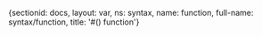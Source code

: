 {sectionid: docs, layout: var, ns: syntax, name: function, full-name: syntax/function,
  title: '#() function'}

